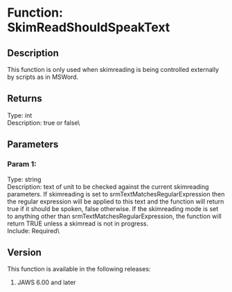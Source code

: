 # Function: SkimReadShouldSpeakText

## Description

This function is only used when skimreading is being controlled
externally by scripts as in MSWord.

## Returns

Type: int\
Description: true or false\

## Parameters

### Param 1:

Type: string\
Description: text of unit to be checked against the current skimreading
parameters. If skimreading is set to srmTextMatchesRegularExpression
then the regular expression will be applied to this text and the
function will return true if it should be spoken, false otherwise. If
the skimreading mode is set to anything other than
srmTextMatchesRegularExpression, the function will return TRUE unless a
skimread is not in progress.\
Include: Required\

## Version

This function is available in the following releases:

1.  JAWS 6.00 and later
